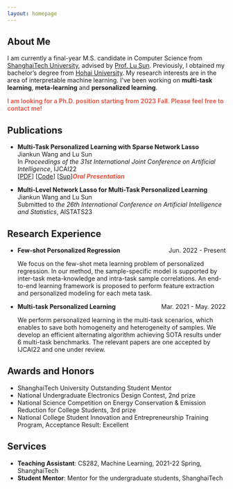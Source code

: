 ```yaml
---
layout: homepage
---
```


## About Me

I am currently a final-year M.S. candidate in Computer Science from [ShanghaiTech University](https://www.shanghaitech.edu.cn/eng/), advised by [Prof. Lu Sun](https://faculty.sist.shanghaitech.edu.cn/sunlu/index.html). Previously, I obtained my bachelor’s degree from [Hohai University](https://en.hhu.edu.cn/). My research interests are in the area of interpretable machine learning. I've been working on **multi-task learning**, **meta-learning** and **personalized learning**.

<strong style="color:#e74d3c; font-weight:600">I am looking for a Ph.D. position starting from 2023 Fall. Please feel free to contact me!</strong>


## Publications

- **Multi-Task Personalized Learning with Sparse Network Lasso**
  <br>
  Jiankun Wang and Lu Sun
  <br>
  In *Proceedings of the 31st International Joint Conference on Artificial Intelligence*, IJCAI22
  <br>
  [[PDF](https://www.ijcai.org/proceedings/2022/0488.pdf)] [[Code](https://github.com/JiankunWang912/MTPL)] [[Sup](https://github.com/JiankunWang912/MTPL/blob/main/sup/Supplementary%20Material.pdf)]<strong><i style="color:#e74d3c">Oral Presentation</i></strong>
  
- **Multi-Level Network Lasso for Multi-Task Personalized Learning**
  <br>
  Jiankun Wang and Lu Sun
  <br>
  Submitted to *the 26th International Conference on Artificial Intelligence and Statistics*, AISTATS23
  <br>

## Research Experience

- <p style="text-align:left;"><b>Few-shot Personalized Regression</b><span style="float:right;">Jun. 2022 - Present</span></p>
  We focus on the few-shot meta learning problem of personalized regression. In our method, the sample-specific model is supported by inter-task meta-knowledge and intra-task sample correlations. An end-to-end learning framework is proposed to perform feature extraction and personalized modeling for each meta task. 
  
- <p style="text-align:left;"><b>Multi-task Personalized Learning</b><span style="float:right;">Mar. 2021 - May. 2022</span></p>
  
  We perform personalized learning in the multi-task scenarios, which enables to save both homogeneity and heterogeneity of samples. We develop an efficient alternating algorithm achieving SOTA results under 6 multi-task benchmarks. The relevant papers are one accepted by IJCAI22 and one under review.

## Awards and Honors

- ShanghaiTech University Outstanding Student Mentor
- National Undergraduate Electronics Design Contest, 2nd prize
- National Science Competition on Energy Conservation & Emission Reduction for College Students, 3rd prize
- National College Student Innovation and Entrepreneurship Training Program, Acceptance Result: Excellent 

## Services

- **Teaching Assistant**:  CS282, Machine Learning, 2021-22 Spring, ShanghaiTech
- **Student Mentor**:  Mentor for the undergraduate students, ShanghaiTech 
